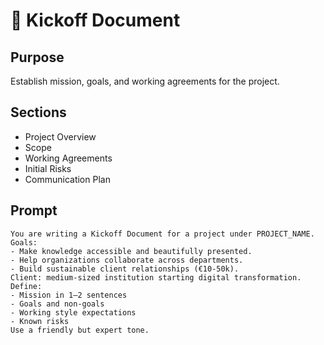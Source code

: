 # 📄 Kickoff Document

## Purpose
Establish mission, goals, and working agreements for the project.

## Sections
- Project Overview
- Scope
- Working Agreements
- Initial Risks
- Communication Plan

## Prompt
```
You are writing a Kickoff Document for a project under PROJECT_NAME.
Goals:
- Make knowledge accessible and beautifully presented.
- Help organizations collaborate across departments.
- Build sustainable client relationships (€10-50k).
Client: medium-sized institution starting digital transformation.
Define:
- Mission in 1–2 sentences
- Goals and non-goals
- Working style expectations
- Known risks
Use a friendly but expert tone.
```
